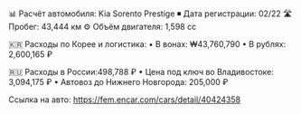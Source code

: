 📊 Расчёт автомобиля: Kia Sorento Prestige
◾️ Дата регистрации: 02/22
🛣 Пробег: 43,444 км
⚙️ Объём двигателя: 1,598 cc

🇰🇷 Расходы по Корее и логистика:
• В вонах: ₩43,760,790
• В рублях: 2,600,165 ₽

🇷🇺 Расходы в России:498,788 ₽
• Цена под ключ во Владивостоке: 3,094,175 ₽
• Автовоз до Нижнего Новгорода: 205,000 ₽

Ссылка на авто: https://fem.encar.com/cars/detail/40424358
